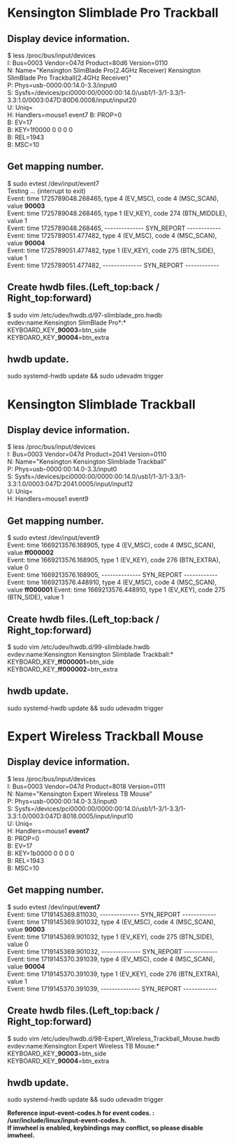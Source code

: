# Kensington Slimblade Pro Trackball
## Display device information.
$ less /proc/bus/input/devices  
I: Bus=0003 Vendor=047d Product=80d6 Version=0110  
N: Name="Kensington SlimBlade Pro(2.4GHz Receiver) Kensington SlimBlade Pro Trackball(2.4GHz Receiver)"  
P: Phys=usb-0000:00:14.0-3.3/input0  
S: Sysfs=/devices/pci0000:00/0000:00:14.0/usb1/1-3/1-3.3/1-3.3:1.0/0003:047D:80D6.0008/input/input20  
U: Uniq=  
H: Handlers=mouse1 event7 
B: PROP=0  
B: EV=17  
B: KEY=1f0000 0 0 0 0  
B: REL=1943  
B: MSC=10  

## Get mapping number.
$ sudo evtest /dev/input/event7  
Testing ... (interrupt to exit)  
Event: time 1725789048.268465, type 4 (EV_MSC), code 4 (MSC_SCAN), value **90003**  
Event: time 1725789048.268465, type 1 (EV_KEY), code 274 (BTN_MIDDLE), value 1  
Event: time 1725789048.268465, -------------- SYN_REPORT ------------  
Event: time 1725789051.477482, type 4 (EV_MSC), code 4 (MSC_SCAN), value **90004**  
Event: time 1725789051.477482, type 1 (EV_KEY), code 275 (BTN_SIDE), value 1  
Event: time 1725789051.477482, -------------- SYN_REPORT ------------  


## Create hwdb files.(Left_top:back / Right_top:forward)
$ sudo vim /etc/udev/hwdb.d/97-slimblade_pro.hwdb  
evdev:name:Kensington SlimBlade Pro*:*  
  KEYBOARD_KEY_**90003**=btn_side  
  KEYBOARD_KEY_**90004**=btn_extra  

## hwdb update.
sudo systemd-hwdb update && sudo udevadm trigger  


# Kensington Slimblade Trackball
## Display device information.
$ less /proc/bus/input/devices  
I: Bus=0003 Vendor=047d Product=2041 Version=0110  
N: Name="Kensington Kensington Slimblade Trackball"  
P: Phys=usb-0000:00:14.0-3.3/input0  
S: Sysfs=/devices/pci0000:00/0000:00:14.0/usb1/1-3/1-3.3/1-3.3:1.0/0003:047D:2041.0005/input/input12  
U: Uniq=  
H: Handlers=mouse1 event9   

## Get mapping number.
$ sudo evtest /dev/input/event9  
Event: time 1669213576.168905, type 4 (EV_MSC), code 4 (MSC_SCAN), value **ff000002**  
Event: time 1669213576.168905, type 1 (EV_KEY), code 276 (BTN_EXTRA), value 0  
Event: time 1669213576.168905, -------------- SYN_REPORT ------------  
Event: time 1669213576.448910, type 4 (EV_MSC), code 4 (MSC_SCAN), value **ff000001**
Event: time 1669213576.448910, type 1 (EV_KEY), code 275 (BTN_SIDE), value 1  

## Create hwdb files.(Left_top:back / Right_top:forward)
$ sudo vim /etc/udev/hwdb.d/99-slimblade.hwdb  
evdev:name:Kensington Kensington Slimblade Trackball:*  
  KEYBOARD_KEY_**ff000001**=btn_side  
  KEYBOARD_KEY_**ff000002**=btn_extra  

## hwdb update.
sudo systemd-hwdb update && sudo udevadm trigger  

# Expert Wireless Trackball Mouse
## Display device information.
$ less /proc/bus/input/devices  
I: Bus=0003 Vendor=047d Product=8018 Version=0111  
N: Name="Kensington Expert Wireless TB Mouse"  
P: Phys=usb-0000:00:14.0-3.3/input0  
S: Sysfs=/devices/pci0000:00/0000:00:14.0/usb1/1-3/1-3.3/1-3.3:1.0/0003:047D:8018.0005/input/input10  
U: Uniq=  
H: Handlers=mouse1 **event7**   
B: PROP=0  
B: EV=17  
B: KEY=1b0000 0 0 0 0  
B: REL=1943  
B: MSC=10  

## Get mapping number.
$ sudo evtest /dev/input/**event7**  
Event: time 1719145369.811030, -------------- SYN_REPORT ------------  
Event: time 1719145369.901032, type 4 (EV_MSC), code 4 (MSC_SCAN), value **90003**  
Event: time 1719145369.901032, type 1 (EV_KEY), code 275 (BTN_SIDE), value 0  
Event: time 1719145369.901032, -------------- SYN_REPORT ------------  
Event: time 1719145370.391039, type 4 (EV_MSC), code 4 (MSC_SCAN), value **90004**  
Event: time 1719145370.391039, type 1 (EV_KEY), code 276 (BTN_EXTRA), value 1  
Event: time 1719145370.391039, -------------- SYN_REPORT ------------  


## Create hwdb files.(Left_top:back / Right_top:forward)
$ sudo vim /etc/udev/hwdb.d/98-Expert_Wireless_Trackball_Mouse.hwdb  
evdev:name:Kensington Expert Wireless TB Mouse:*  
  KEYBOARD_KEY_**90003**=btn_side  
  KEYBOARD_KEY_**90004**=btn_extra  

## hwdb update.
sudo systemd-hwdb update && sudo udevadm trigger  

**Reference input-event-codes.h for event codes. : /usr/include/linux/input-event-codes.h.**  
**If imwheel is enabled, keybindings may conflict, so please disable imwheel.**